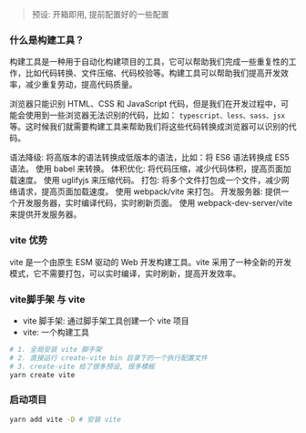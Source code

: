 > 预设: 开箱即用, 提前配置好的一些配置

### 什么是构建工具？

构建工具是一种用于自动化构建项目的工具，它可以帮助我们完成一些重复性的工作，比如代码转换、文件压缩、代码校验等。构建工具可以帮助我们提高开发效率，减少重复劳动，提高代码质量。

浏览器只能识别 HTML、CSS 和 JavaScript 代码，但是我们在开发过程中，可能会使用到一些浏览器无法识别的代码，比如： `typescript、less、sass、jsx` 等。这时候我们就需要构建工具来帮助我们将这些代码转换成浏览器可以识别的代码。

语法降级: 将高版本的语法转换成低版本的语法，比如：将 ES6 语法转换成 ES5 语法。 使用 babel 来转换。
体积优化: 将代码压缩，减少代码体积，提高页面加载速度。 使用 uglifyjs 来压缩代码。
打包: 将多个文件打包成一个文件，减少网络请求，提高页面加载速度。 使用 webpack/vite 来打包。
开发服务器: 提供一个开发服务器，实时编译代码，实时刷新页面。 使用 webpack-dev-server/vite 来提供开发服务器。

### vite 优势

vite 是一个由原生 ESM 驱动的 Web 开发构建工具。vite 采用了一种全新的开发模式，它不需要打包，可以实时编译，实时刷新，提高开发效率。

### vite脚手架 与 vite

- vite 脚手架: 通过脚手架工具创建一个 vite 项目
- vite: 一个构建工具

```bash
# 1. 全局安装 vite 脚手架
# 2. 直接运行 create-vite bin 目录下的一个执行配置文件
# 3. create-vite 给了很多预设, 很多模板
yarn create vite
```

### 启动项目

```bash
yarn add vite -D # 安装 vite
```